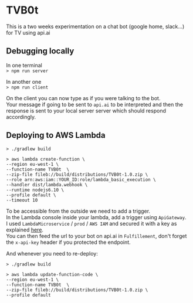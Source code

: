 TVB0t
===

This is a two weeks experimentation on a chat bot (google home, slack...) for TV using api.ai

Debugging locally
---

In one terminal  
`> npm run server`

In another one   
`> npm run client`

On the client you can now type as if you were talking to the bot.  
Your message if going to be sent to `api.ai` to be interpreted and then the response is sent to your local server server which should respond accordingly.  

Deploying to AWS Lambda
---

`> ./gradlew build`

```
> aws lambda create-function \
--region eu-west-1 \
--function-name TVB0t  \
--zip-file fileb://build/distributions/TVB0t-1.0.zip \
--role arn:aws:iam::YOUR_ID:role/lambda_basic_execution \
--handler dist/lambda.webhook \
--runtime nodejs6.10 \
--profile default \
--timeout 10
```

To be accessible from the outside we need to add a trigger.  
In the Lambda console inside your lambda, add a trigger using `ApiGateway`.  
I used `LambdaMicroservice` / `prod` / `AWS IAM` and secured it with a key as explained [here](http://docs.aws.amazon.com/apigateway/latest/developerguide/how-to-api-keys.html).   
You can then feed the url to your bot on api.ai in `Fulfillement`, don't forget the `x-api-key` header if you protected the endpoint.

And whenever you need to re-deploy:

`> ./gradlew build`

```
> aws lambda update-function-code \
--region eu-west-1 \
--function-name TVB0t  \
--zip-file fileb://build/distributions/TVB0t-1.0.zip \
--profile default
```
